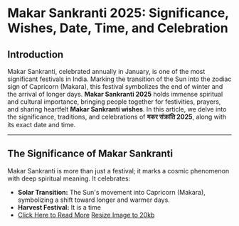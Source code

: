 # Makar Sankranti 2025: Significance, Wishes, Date, Time, and Celebration

## **Introduction**

Makar Sankranti, celebrated annually in January, is one of the most significant festivals in India. Marking the transition of the Sun into the zodiac sign of Capricorn (Makara), this festival symbolizes the end of winter and the arrival of longer days. **Makar Sankranti 2025** holds immense spiritual and cultural importance, bringing people together for festivities, prayers, and sharing heartfelt **Makar Sankranti wishes**. In this article, we delve into the significance, traditions, and celebrations of **मकर संक्रांति 2025**, along with its exact date and time.

---

## **The Significance of Makar Sankranti**

Makar Sankranti is more than just a festival; it marks a cosmic phenomenon with deep spiritual meaning. It celebrates:

- **Solar Transition:** The Sun's movement into Capricorn (Makara), symbolizing a shift toward longer and warmer days.
- **Harvest Festival:** It is a time
- 
  [Click Here to Read More](https://pmnews.in/makar-sankranti-2025-wishes-date-time-and-celebration/)
  [Resize Image to 20kb](https://resizeimage20kb.tech/)
